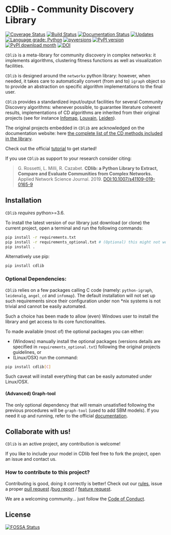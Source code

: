 # CDlib - Community Discovery Library
[![Coverage Status](https://coveralls.io/repos/github/GiulioRossetti/cdlib/badge.svg?branch=master)](https://coveralls.io/github/GiulioRossetti/cdlib?branch=master)
[![Build Status](https://travis-ci.org/GiulioRossetti/cdlib.svg?branch=master)](https://travis-ci.org/GiulioRossetti/cdlib)
[![Documentation Status](https://readthedocs.org/projects/cdlib/badge/?version=latest)](http://cdlib.readthedocs.io/en/latest/?badge=latest)
[![Updates](https://pyup.io/repos/github/GiulioRossetti/cdlib/shield.svg)](https://pyup.io/repos/github/GiulioRossetti/cdlib/)
[![Language grade: Python](https://img.shields.io/lgtm/grade/python/g/GiulioRossetti/nclib.svg?logo=lgtm&logoWidth=18)](https://lgtm.com/projects/g/GiulioRossetti/nclib/context:python)
[![pyversions](https://img.shields.io/pypi/pyversions/cdlib.svg)](https://badge.fury.io/py/cdlib)
[![PyPI version](https://badge.fury.io/py/cdlib.svg)](https://badge.fury.io/py/cdlib)
[![PyPI download month](https://img.shields.io/pypi/dm/cdlib.svg?color=blue&style=plastic)](https://pypi.python.org/pypi/cdlib/)
[![DOI](https://zenodo.org/badge/159944561.svg)](https://zenodo.org/badge/latestdoi/159944561)
<!---
[![FOSSA Status](https://app.fossa.io/api/projects/git%2Bgithub.com%2FGiulioRossetti%2Fcdlib.svg?type=shield)](https://app.fossa.io/projects/git%2Bgithub.com%2FGiulioRossetti%2Fcdlib?ref=badge_shield)
--->

``CDlib`` is a meta-library for community discovery in complex networks: it implements algorithms, clustering fitness functions as well as visualization facilities.


``CDlib`` is designed around the ``networkx`` python library: however, when needed, it takes care to automatically convert (from and to) ``igraph`` object so to provide an abstraction on specific algorithm implementations to the final user.

``CDlib`` provides a standardized input/output facilities for several Community Discovery algorithms: whenever possible, to guarantee literature coherent results, implementations of CD algorithms are inherited from their original projects (see for instance [Infomap](https://pypi.org/project/infomap/),
[Louvain](https://github.com/taynaud/python-louvain), [Leiden](https://github.com/vtraag/leidenalg)).

The original projects embedded in `CDlib` are acknowledged on the documentation website: 
here [the complete list of the CD methods included in the library](https://cdlib.readthedocs.io/en/latest/bibliography.html).

Check out the official [tutorial](https://colab.research.google.com/github/KDDComplexNetworkAnalysis/CNA_Tutorials/blob/master/CDlib.ipynb) to get started!

If you use ``CDlib`` as support to your research consider citing:

> G. Rossetti, L. Milli, R. Cazabet.
> **CDlib: a Python Library to Extract, Compare and Evaluate Communities from Complex Networks.**
> Applied Network Science Journal. 2019. 
> [DOI:10.1007/s41109-019-0165-9]()

## Installation

``CDlib`` *requires* python>=3.6.

To install the latest version of our library just download (or clone) the current project, open a terminal and run the following commands:
```bash
pip install -r requirements.txt
pip install -r requirements_optional.txt # (Optional) this might not work in Windows systems due to C-based dependencies.
pip install .
```

Alternatively use pip:
```bash
pip install cdlib
```

### Optional Dependencies:
``CDlib`` relies on a few packages calling C code (namely: ``python-igraph``, ``leidenalg``, ``angel_cd`` and ``infomap``).
The default installation will not set up such requirements since their configuration under non *nix systems is not trivial and cannot be easily automated.

Such a choice has been made to allow (even) Windows user to install the library and get access to its core functionalities. 

To made available (most of) the optional packages you can either:

- (Windows) manually install the optional packages (versions details are specified in ``requirements_optional.txt``) following the original projects guidelines, or
- (Linux/OSX) run the command:

```bash
pip install cdlib[C]
```

Such caveat will install everything that can be easily automated under Linux/OSX. 

#### (Advanced) Graph-tool
The only optional dependency that will remain unsatisfied following the previous procedures will be ``graph-tool`` (used to add SBM models). 
If you need it up and running, refer to the official [documentation](https://git.skewed.de/count0/graph-tool/wikis/installation-instructions).

## Collaborate with us!

``CDlib`` is an active project, any contribution is welcome!

If you like to include your model in CDlib feel free to fork the project, open an issue and contact us.

### How to contribute to this project?

Contributing is good, doing it correctly is better! Check out our [rules](https://github.com/GiulioRossetti/cdlib/blob/master/.github/CONTRIBUTING.md), issue a proper [pull request](https://github.com/GiulioRossetti/cdlib/blob/master/.github/PULL_REQUEST_TEMPLATE.md) /[bug report](https://github.com/GiulioRossetti/cdlib/blob/master/.github/ISSUE_TEMPLATE/bug_report.md) / [feature request](https://github.com/GiulioRossetti/cdlib/blob/master/.github/ISSUE_TEMPLATE/feature_request.md).

We are a welcoming community... just follow the [Code of Conduct](https://github.com/GiulioRossetti/cdlib/blob/master/.github/CODE_OF_CONDUCT.md).


## License
[![FOSSA Status](https://app.fossa.io/api/projects/git%2Bgithub.com%2FGiulioRossetti%2Fcdlib.svg?type=large)](https://app.fossa.io/projects/git%2Bgithub.com%2FGiulioRossetti%2Fcdlib?ref=badge_large)
